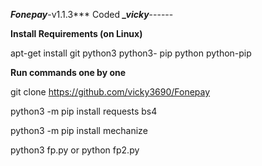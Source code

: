***Fonepay***-v1.1.3*** Coded ***_vicky***------

****Install Requirements (on Linux)****

apt-get install git python3 python3- pip python python-pip

****Run commands one by one****

git clone https://github.com/vicky3690/Fonepay

python3 -m pip install requests bs4

python3 -m pip install mechanize

python3 fp.py or python fp2.py


~~~ !!! Welcome Dear *Vicky* To Your Cypher World !!! ~~~
